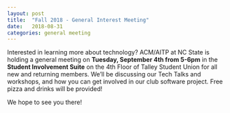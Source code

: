 ```yaml
---
layout: post
title:  "Fall 2018 - General Interest Meeting" 
date:   2018-08-31
categories: general meeting
---
```


Interested in learning more about technology? ACM/AITP at NC State is holding a general meeting on **Tuesday, September 4th from 5-6pm** in the **Student Involvement Suite** on the 4th Floor of Talley Student Union for all new and returning members. We’ll be discussing our Tech Talks and workshops, and how you can get involved in our club software project. Free pizza and drinks will be provided!

We hope to see you there!